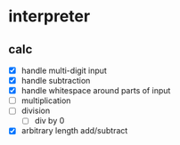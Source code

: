 # interpreter

## calc

- [x] handle multi-digit input
- [x] handle subtraction
- [x] handle whitespace around parts of input
- [ ] multiplication
- [ ] division
  - [ ] div by 0
- [x] arbitrary length add/subtract
